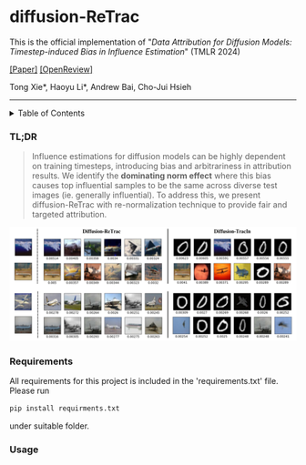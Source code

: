 # diffusion-ReTrac

This is the official implementation of "_Data Attribution for Diffusion Models: Timestep-induced Bias in Influence Estimation_" (TMLR 2024)

[[Paper]](https://arxiv.org/abs/2401.09031)  [[OpenReview]](https://openreview.net/forum?id=P3Lyun7CZs)

Tong Xie*, Haoyu Li*, Andrew Bai, Cho-Jui Hsieh

---

<!-- TABLE OF CONTENTS -->
<details>
  <summary>Table of Contents</summary>
  <ol>
    <li>
      <a href="#tldr">TL;DR</a>
    <li>
      <a href="#requirements">Requirements</a>
    <li>
      <a href="#usage">Usage</a>
  <ol>
</details>




<a name="tldr"></a>
<!-- GETTING STARTED -->
### TL;DR

> Influence estimations for diffusion models can be highly dependent on training timesteps, introducing bias
and arbitrariness in attribution results. We identify the **dominating norm effect** where this bias causes top
influential samples to be the same across diverse test images (ie. generally influential). To address this,
we present diffusion-ReTrac with re-normalization technique to provide fair and targeted attribution.

<p align="center">
  <img width="900" alt="image" src="https://github.com/txie1/diffusion-ReTrac/blob/main/assets/cifar_mnist.png">
</p>



<a name="requirements"></a>
### Requirements
All requirements for this project is included in the 'requirements.txt' file. Please run
```bash
pip install requirments.txt
```
under suitable folder.


<a name="usage"></a>
### Usage

